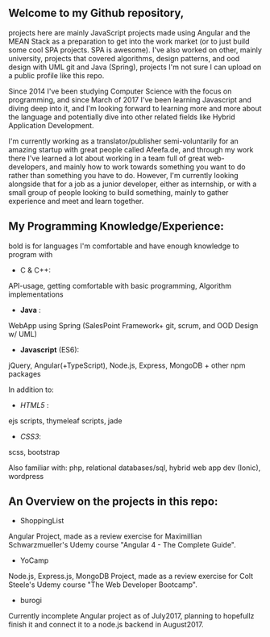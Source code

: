 ## Welcome to my Github repository, 
projects here are mainly JavaScript projects made using Angular and the MEAN Stack as a preparation to get into the work market (or to just build some cool SPA projects. SPA is awesome). I've also worked on other, mainly university, projects that covered algorithms, design patterns, and ood design with UML git and Java (Spring), projects I'm not sure I can upload on a public profile like this repo.

Since 2014 I've been studying Computer Science with the focus on programming, and since March of 2017 I've been learning Javascript and diving deep into it, and I'm looking forward to learning more and more about the language and potentially dive into other related fields like Hybrid Application Development.

I'm currently working as a translator/publisher semi-voluntarily for an amazing startup with great people called Afeefa.de, and through my work there I've learned a lot about working in a team full of great web-developers, and mainly how to work towards something you want to do rather than something you have to do. However, I'm currently looking alongside that for a job as a junior developer, either as internship, or with a small group of people looking to build something, mainly to gather experience and meet and learn together.

## My Programming Knowledge/Experience:

bold is for languages I'm comfortable and have enough knowledge to program with 

- C & C++:   

API-usage, getting comfortable with basic programming, Algorithm implementations 

- **Java**  :   

WebApp using Spring (SalesPoint Framework+ git, scrum, and OOD Design w/ UML) 

- **Javascript** (ES6):    

jQuery, Angular(+TypeScript), Node.js, Express, MongoDB + other npm packages

In addition to: 

- *HTML5* : 

ejs scripts, thymeleaf scripts, jade 

- *CSS3*: 

scss, bootstrap

Also familiar with: php, relational databases/sql, hybrid web app dev (Ionic), wordpress

## An Overview on the projects in this repo: 

- ShoppingList 

Angular Project, made as a review exercise for Maximillian Schwarzmueller's Udemy course "Angular 4 - The Complete Guide". 

- YoCamp

Node.js, Express.js, MongoDB Project, made as a review exercise for Colt Steele's Udemy course "The Web Developer Bootcamp".

- burogi

Currently incomplete Angular project as of July2017, planning to hopefullz finish it and connect it to a node.js backend in August2017.
